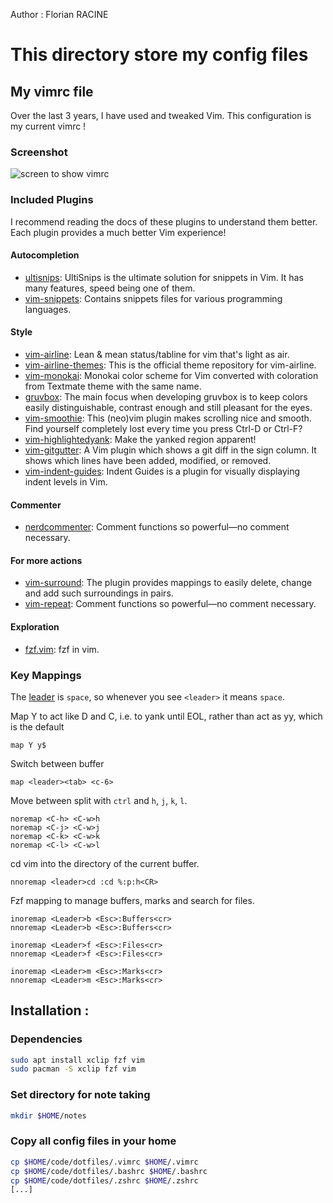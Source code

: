 Author : Florian RACINE

<h1> This directory store my config files </h1> 

<h2> My vimrc file </h2>

Over the last 3 years, I have used and tweaked Vim. This configuration is my current vimrc !

<h3> Screenshot </h3>

![screen to show  vimrc](https://user-images.githubusercontent.com/103432737/230635873-5b23a1cb-77ef-4e4d-8578-031609a08143.png)

<h3> Included Plugins </h3>

I recommend reading the docs of these plugins to understand them better. Each plugin provides a much better Vim experience!

<h4> Autocompletion </h4> 

* [ultisnips](https://github.com/SirVer/ultisnips): UltiSnips is the ultimate solution for snippets in Vim. It has many features, speed being one of them.
* [vim-snippets](https://github.com/honza/vim-snippets): Contains snippets files for various programming languages.

<h4> Style </h4> 

* [vim-airline](https://github.com/vim-airline/vim-airline): Lean & mean status/tabline for vim that's light as air.
* [vim-airline-themes](https://github.com/vim-airline/vim-airline-themes): This is the official theme repository for vim-airline.
* [vim-monokai](https://github.com/sickill/vim-monokai): Monokai color scheme for Vim converted with coloration from Textmate theme with the same name.
* [gruvbox](https://github.com/morhetz/gruvbox): The main focus when developing gruvbox is to keep colors easily distinguishable, contrast enough and still pleasant for the eyes.
* [vim-smoothie](https://github.com/psliwka/vim-smoothie): This (neo)vim plugin makes scrolling nice and smooth. Find yourself completely lost every time you press Ctrl-D or Ctrl-F?
* [vim-highlightedyank](https://github.com/machakann/vim-highlightedyank): Make the yanked region apparent!
* [vim-gitgutter](https://github.com/airblade/vim-gitgutter): A Vim plugin which shows a git diff in the sign column. It shows which lines have been added, modified, or removed.
* [vim-indent-guides](https://github.com/preservim/vim-indent-guides): Indent Guides is a plugin for visually displaying indent levels in Vim.

<h4> Commenter </h4>

* [nerdcommenter](https://github.com/preservim/nerdcommenter): Comment functions so powerful—no comment necessary.

<h4> For more actions </h4>

* [vim-surround](https://github.com/tpope/vim-surround): The plugin provides mappings to easily delete, change and add such surroundings in pairs.
* [vim-repeat](https://github.com/tpope/vim-repeat): Comment functions so powerful—no comment necessary.

<h4> Exploration </h4>

* [fzf.vim](https://github.com/junegunn/fzf.vim): fzf in vim.

<h3> Key Mappings </h3> 

The [leader](http://learnvimscriptthehardway.stevelosh.com/chapters/06.html#leader) is `space`, so whenever you see `<leader>` it means `space`.

Map Y to act like D and C, i.e. to yank until EOL, rather than act as yy, which is the default

```vim
map Y y$
```

Switch between buffer

```vim
map <leader><tab> <c-6>
```

Move between split with `ctrl` and `h`, `j`, `k`, `l`.

```vim
noremap <C-h> <C-w>h
noremap <C-j> <C-w>j
noremap <C-k> <C-w>k
noremap <C-l> <C-w>l
```

cd vim into the directory of the current buffer.

```vim
nnoremap <leader>cd :cd %:p:h<CR>
```

Fzf mapping to manage buffers, marks and search for files.

```vim
inoremap <Leader>b <Esc>:Buffers<cr>
nnoremap <Leader>b <Esc>:Buffers<cr>

inoremap <Leader>f <Esc>:Files<cr>
nnoremap <Leader>f <Esc>:Files<cr>

inoremap <Leader>m <Esc>:Marks<cr>
nnoremap <Leader>m <Esc>:Marks<cr>
```

<h2> Installation : </h2>

<h3> Dependencies </h3>

```bash
sudo apt install xclip fzf vim
sudo pacman -S xclip fzf vim
```

<h3> Set directory for note taking </h3>

```bash
mkdir $HOME/notes
```

<h3> Copy all config files in your home </h3>

```bash
cp $HOME/code/dotfiles/.vimrc $HOME/.vimrc
cp $HOME/code/dotfiles/.bashrc $HOME/.bashrc
cp $HOME/code/dotfiles/.zshrc $HOME/.zshrc
[...]
```
